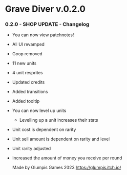 # Grave Diver v.0.2.0

### 0.2.0 - SHOP UPDATE - Changelog

+ You can now view patchnotes!
+ All UI revamped
+ Goop removed
+ 11 new units
+ 4 unit resprites
+ Updated credits
+ Added transitions
+ Added tooltip
+ You can now level up units
	- Levelling up a unit increases their stats
+ Unit cost is dependent on rarity
+ Unit sell amount is dependent on rarity and level
+ Unit rarity adjusted
+ Increased the amount of money you receive per round

  Made by Glumpis Games 2023
  https://glumpis.itch.io/
